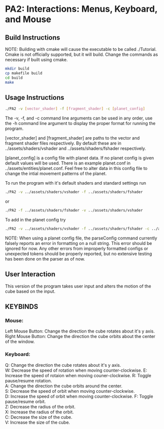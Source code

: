 # PA2: Interactions: Menus, Keyboard, and Mouse

## Build Instructions

NOTE: Building with cmake will cause the executable to be called ./Tutorial.  Cmake is not officially supported, but it will build. Change the commands as necessary if built using cmake.

```bash
mkdir build
cp makefile build
cd build
make
```

## Usage Instructions
```bash
./PA2 -v [vector_shader] -f [fragment_shader] -c [planet_config]
```

The -v, -f, and -c command line arguments can be used in any order, use the -h command line argument to display the proper format for running the program.

[vector_shader] and [fragment_shader] are paths to the vector and fragment shader files respectively. By default these are in ../assets/shaders/vshader and ../assets/shaders/fshader respectively.

[planet_config] is a config file with planet data. If no planet config is given default values will be used.  There is an example planet.conf in ../assets/entities/planet.conf.  Feel free to alter data in this config file to change the intial movement patterns of the planet.

To run the program with it's default shaders and standard settings run
```bash
./PA2 -v ../assets/shaders/vshader -f ../assets/shaders/fshader
```
or
```bash
./PA2 -f ../assets/shaders/fshader -v ../assets/shaders/vshader
```

To add in the planet config try
```bash
./PA2 -v ../assets/shaders/vshader -f ../assets/shaders/fshader -c ../assets/entities/planet.conf
```

NOTE: When using a planet config file, the parseConfig command currently falsely reports an error in formatting on a null string.  This error should be ignored for now.  Any other errors from improperly formatted configs or unexpected tokens should be properly reported, but no extensive testing has been done on the parser as of now.

## User Interaction
This version of the program takes user input and alters the motion of the cube based on the input.

## KEYBINDS

### Mouse:
Left Mouse Button: Change the direction the cube rotates about it's y axis.  
Right Mouse Button: Change the direction the cube orbits about the center of the window.  

### Keyboard:
Q: Change the direction the cube rotates about it's y axis.  
W: Decrease the speed of rotation when moving counter-clockwise.
E: Increase the speed of rotaion when moving couner-clockwise.
R: Toggle pause/resume rotation.  
A: Change the direction the cube orbits around the center.  
S: Decrease the speed of orbit when moving counter-clockwise.  
D: Increase the speed of orbit when moving counter-clockwise.
F: Toggle pause/resume orbit.  
Z: Decrease the radius of the orbit.  
X: Increase the radius of the orbit.  
C: Decrease the size of the cube.  
V: Increase the size of the cube.  
